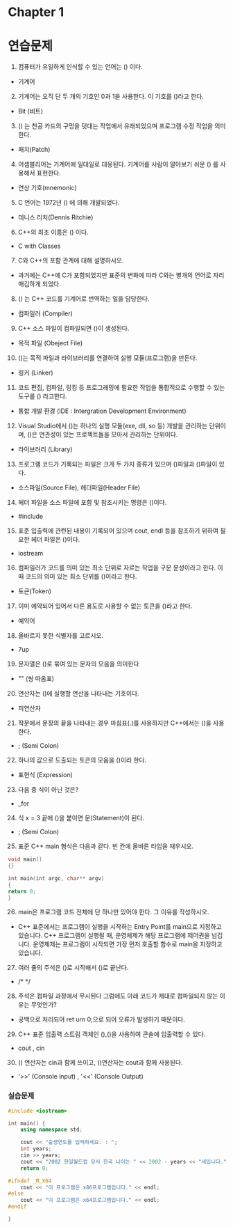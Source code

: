 # Chapter 1

# 연습문제

1. 컴퓨터가 유일하게 인식할 수 있는 언어는 () 이다.

- 기계어

2. 기계어는 오직 단 두 개의 기호인 0과 1을 사용한다. 이 기호를 ()라고 한다.

- Bit (비트)

3. () 는 천공 카드의 구멍을 덧대는 작업에서 유래되었으며 프로그램 수정 작업을 의미한다.

- 패치(Patch)

4. 어셈블리어는 기계어에 일대일로 대응된다. 기계어를 사람이 알아보기 쉬운 () 를 사용해서 표현한다.

- 연상 기호(mnemonic)

5. C 언어는 1972년 () 에 의해 개발되었다.

- 데니스 리치(Dennis Ritchie)

6. C++의 최초 이름은 () 이다.

- C with Classes

7. C와 C++의 포함 관계에 대해 설명하시오.

- 과거에는 C++에 C가 포함되었지만 표준의 변화에 따라 C와는 별개의 언어로 자리매김하게 되었다.

8. () 는 C++ 코드를 기계어로 번역하는 일을 담당한다.

- 컴파일러 (Compiler)

9. C++ 소스 파일이 컴파일되면 ()이 생성된다.

- 목적 파일 (Obeject File)

10. ()는 목적 파일과 라이브러리를 연결하여 실행 모듈(프로그램)을 만든다.

- 링커 (Linker)

11. 코드 편집, 컴파일, 링킹 등 프로그래밍에 필요한 작업을 통합적으로 수행할 수 있는 도구를 () 라고한다.

- 통합 개발 환경 (IDE : Intergration Development Environment)

12. Visual Studio에서 ()는 하나의 실행 모듈(exe, dll, so 등) 개발을 관리하는 단위이며, ()은 연관성이 있는 프로젝트들을 모아서 관리하는 단위이다.

- 라이브러리 (Library)

13. 프로그램 코드가 기록되는 파일은 크게 두 가지 종류가 있으며 ()파일과 ()파일이 있다.

- 소스파일(Source File), 헤더파일(Header File)

14. 헤더 파일을 소스 파일에 포함 및 참조시키는 명령은 ()이다.

- #include

15. 표준 입출력에 관련된 내용이 기록되어 있으며 cout, endl 등을 참조하기 위하여 필요한 헤더 파일은 ()이다.

- iostream

16. 컴파일러가 코드를 의미 있는 최소 단위로 자르는 작업을 구문 분성이라고 한다. 이때 코드의 의미 있는 최소 단위를 ()이라고 한다.

- 토큰(Token)

17. 이미 예약되어 있어서 다른 용도로 사용할 수 없는 토큰을 ()라고 한다.

- 예약어

18. 올바르지 못한 식별자를 고르시오.

- 7up

19. 문자열은 ()로 묶여 있는 문자의 모음을 의미한다

- "" (쌍 따옴표)

20. 연산자는 ()에 실행할 연산을 나타내는 기호이다.

- 피연산자

21. 작문에서 문장의 끝을 나타내는 경우 마침표(.)를 사용하지만 C++에서는 ()을 사용한다.

- ; (Semi Colon)

22. 하나의 값으로 도출되는 토큰의 모음을 ()이라 한다.

- 표현식 (Expression)

23. 다음 중 식이 아닌 것은?

- \_for

24. 식 x = 3 끝에 ()을 붙이면 문(Statement)이 된다.

- ; (Semi Colon)

25. 표준 C++ main 형식은 다음과 같다. 빈 칸에 올바른 타입을 채우시오.

```cpp
void main()
{}

int main(int argc, char** argv)
{
return 0;
}
```

26. main은 프로그램 코드 전체에 단 하나만 있어야 한다. 그 이유를 작성하시오.

- C++ 표준에서는 프로그램이 실행을 시작하는 Entry Point를 main으로 지정하고 있습니다. C++ 프로그램이 실행될 때, 운영체제가 해당 프로그램에 제어권을 넘깁니다. 운영체제는 프로그램이 시작되면 가장 먼저 호출할 함수로 main을 지정하고 있습니다.

27. 여러 줄의 주석은 ()로 시작해서 ()로 끝난다.

- /\* \*/

28. 주석은 컴파일 과정에서 무시된다 그럼에도 아래 코드가 제대로 컴파일되지 않는 이유는 무엇인가?

- 공백으로 처리되어 ret urn 0;으로 되어 오류가 발생하기 때문이다.

29. C++ 표준 입출력 스트림 객체인 (),()을 사용하여 콘솔에 입출력할 수 있다.

- cout , cin

30. () 연산자는 cin과 함께 쓰이고, ()연산자는 cout과 함께 사용된다.

- '>>' (Console input) , '<<' (Console Output)

### 실습문제

```cpp
#include <iostream>

int main() {
	using namespace std;

	cout << "출생연도를 입력하세요. : ";
	int years;
	cin >> years;
	cout << "2002 한일월드컵 당시 한국 나이는 " << 2002 - years << "세입니다." << endl;
	return 0;

#ifndef _M_X64
	cout << "이 프로그램은 x86프로그램입니다." << endl;
#else
	cout << "이 프로그램은 x64프로그램입니다." << endl;
#endif

}
```
